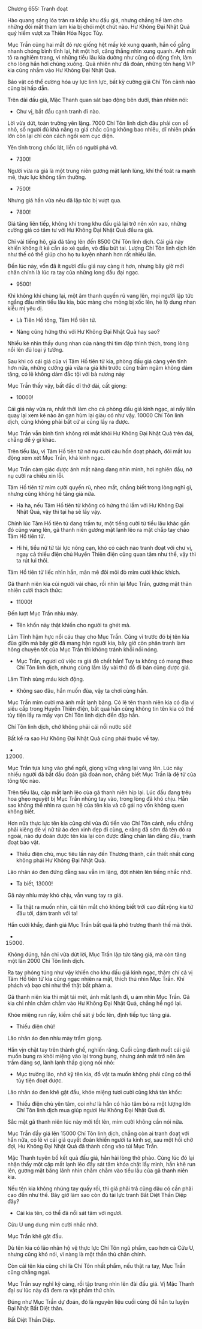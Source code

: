 




Chương 655: Tranh đoạt


Hào quang sáng lóa tràn ra khắp khu đấu giá, nhưng chẳng hề làm cho những đôi mắt tham lam kia bị chói một chút nào. Hư Không Đại Nhật Quả quý hiếm vượt xa Thiên Hỏa Ngọc Tủy.

Mục Trần cũng hai mắt đỏ rực giống hệt mấy kẻ xung quanh, hắn cố gắng nhanh chóng bình tĩnh lại, hít một hơi, căng thẳng nhìn xung quanh. Ánh mắt tỏ ra nghiêm trang, vì những tiểu lâu kia dường như cũng có động tĩnh, làm cho lòng hắn hơi chùng xuống. Quả nhiên như đã đoán, những tên hạng VIP kia cũng nhắm vào Hư Không Đại Nhật Quả.

Bảo vật có thể cường hóa uy lực linh lực, bất kỳ cường giả Chí Tôn cảnh nào cũng bị hấp dẫn.

Trên đài đấu giá, Mặc Thanh quan sát bạo động bên dưới, thản nhiên nói:

- Chư vị, bắt đầu cạnh tranh đi nào.

Lời vừa dứt, toàn trường yên lặng. 7000 Chí Tôn linh dịch đâu phải con số nhỏ, số người đủ khả năng ra giá chắc cũng không bao nhiêu, dĩ nhiên phần lớn còn lại chỉ còn cách ngồi xem cục diện.

Yên tĩnh trong chốc lát, liền có người phá vỡ.

- 7300!

Người vừa ra giá là một trung niên gương mặt lạnh lùng, khí thế toát ra mạnh mẽ, thực lực không tầm thường.

- 7500!

Nhưng giá hắn vừa nêu đã lập tức bị vượt qua.

- 7800!

Giá tăng liên tiếp, không khí trong khu đấu giá lại trở nên xôn xao, những cường giả có tâm tư với Hư Không Đại Nhật Quả đều ra giá.

Chỉ vài tiếng hô, giá đã tăng lên đến 8500 Chí Tôn linh dịch. Cái giá này khiến không ít kẻ cắn áo xé quần, vò đầu bứt tai. Lượng Chí Tôn linh dịch lớn như thế có thể giúp cho họ tu luyện nhanh hơn rất nhiều lần.

Đến lúc này, vốn đã ít người đấu giá nay càng ít hơn, nhưng bây giờ mới chân chính là lúc ra tay của những long đầu đại ngạc.

- 9500!

Khi không khí chùng lại, một âm thanh quyến rũ vang lên, mọi người lập tức ngẩng đầu nhìn tiểu lâu kia, bức màng che mỏng bị xốc lên, hé lộ dung nhan kiều mị yêu dị.

- Là Tiên Hồ tông, Tâm Hồ tiên tử.

- Nàng cũng hứng thú với Hư Không Đại Nhật Quả hay sao?

Nhiều kẻ nhìn thấy dung nhan của nàng thì tim đập thình thịch, trong lòng nổi lên đủ loại ý tưởng.

Sau khi có cái giá của vị Tâm Hồ tiên tử kia, phòng đấu giá càng yên tĩnh hơn nữa, những cường giả vừa ra giá khi trước cũng trầm ngâm không dám tăng, có lẽ không dám đắc tội với bà nương này

Mục Trần thấy vậy, bất đắc dĩ thở dài, cất giọng:

- 10000!

Cái giá này vừa ra, nhất thời làm cho cả phòng đấu giá kinh ngạc, ai nấy liền quay lại xem kẻ nào ăn gan hùm lại giàu có như vậy. 10000 Chí Tôn linh dịch, cũng không phải bất cứ ai cũng lấy ra được.

Mục Trần vẫn bình tĩnh không rời mắt khỏi Hư Không Đại Nhật Quả trên đài, chẳng để ý gì khác.

Trên tiểu lâu, vị Tâm Hồ tiên tử nở nụ cười câu hồn đoạt phách, đôi mắt lưu động xem xét Mục Trần, khá kinh ngạc.

Mục Trần cảm giác được ánh mắt nàng đang nhìn mình, hơi nghiên đầu, nở nụ cười ra chiều xin lỗi.

Tâm Hồ tiên tử mỉm cười quyến rũ, nheo mắt, chẳng biết trong lòng nghĩ gì, nhưng cũng không hề tăng giá nữa.

- Ha ha, nếu Tâm Hồ tiên tử không có hứng thú lắm với Hư Không Đại Nhật Quả, vậy thì tại hạ sẽ lấy vậy.

Chính lúc Tâm Hồ tiên tử đang trầm tư, một tiếng cười từ tiểu lâu khác gần đó cũng vang lên, gã thanh niên gương mặt lạnh lẽo ra mặt chắp tay chào Tâm Hồ tiên tử.

- Hi hi, tiểu nữ tử tài lực nông cạn, khó có cách nào tranh đoạt với chư vị, ngay cả thiếu điện chủ Huyền Thiên điện cũng quan tâm như thế, vậy thì ta rút lui thôi.

Tâm Hồ tiên tử liếc nhìn hắn, mân mê đôi môi đỏ mỉm cười khúc khích.

Gã thanh niên kia cúi người vái chào, rồi nhìn lại Mục Trần, gương mặt thản nhiên cười thách thức:

- 11000!

Đến lượt Mục Trần nhíu mày.

- Tên khốn này thật khiến cho người ta ghét mà.

Lâm Tĩnh hậm hực nổi cáu thay cho Mục Trần. Cũng vì trước đó bị tên kia đùa giỡn mà bây giờ đã mang hận người kia, bây giờ còn phân tranh làm hỏng chuyện tốt của Mục Trần thì không tránh khổi nổi nóng.

- Mục Trần, ngươi cứ việc ra giá đè chết hắn! Tuy ta không có mang theo Chí Tôn linh dịch, nhưng cùng lắm lấy vài thứ đồ đi bán cũng được giá.

Lâm Tĩnh sùng máu kích động.

- Không sao đâu, hắn muốn đùa, vậy ta chơi cùng hắn.

Mục Trần mỉm cười mà ánh mắt lạnh băng. Có lẽ tên thanh niên kia có địa vị siêu cấp trong Huyền Thiên điện, bất quá hắn cũng không tin tên kia có thể tùy tiện lấy ra mấy vạn Chí Tôn linh dịch đến đập hắn.

Chí Tôn linh dịch, chớ không phải cái nồi nước sôi!

Bất kể ra sao Hư Không Đại Nhật Quả cũng phải thuộc về tay.

- 12000.

Mục Trần tựa lưng vào ghế ngồi, giọng vững vàng lại vang lên. Lúc này nhiều người đã bắt đầu đoán già đoán non, chẳng biết Mục Trần là đệ tử của tông tộc nào.

Trên tiểu lâu, cặp mắt lạnh lẽo của gã thanh niên híp lại. Lúc đầu đang trêu hoa ghẹo nguyệt bị Mục Trần nhúng tay vào, trong lòng đã khó chịu. Hắn sao không thể nhìn ra quan hệ của tên kia và cô gái nọ vốn không quen không biết.

Hơn nữa thực lực tên kia cũng chỉ vừa đủ tiến vào Chí Tôn cảnh, nếu chẳng phải kiêng dè vị nữ tử áo đen xinh đẹp đi cùng, e rằng đã sớm đá tên đó ra ngoài, nào dự đoán được tên kia lại còn được đằng chân lân đằng đầu, tranh đoạt bảo vật.

- Thiếu điện chủ, mục tiêu lần này đến Thương thành, cần thiết nhất cũng không phải Hư Không Đại Nhật Quả.

Lão nhân áo đen đứng đằng sau vẫn im lặng, đột nhiên lên tiếng nhắc nhở.

- Ta biết, 13000!

Gã này nhíu mày khó chịu, vẫn vung tay ra giá.

- Ta thật ra muốn nhìn, cái tên mắt chó không biết trời cao đất rộng kia từ đâu tới, dám tranh với ta!

Hắn cười khẩy, đánh giá Mục Trần bất quá là phô trương thanh thế mà thôi.

- 15000.

Không đúng, hắn chỉ vừa dứt lời, Mục Trần lập tức tăng giá, mà còn tăng một lần 2000 Chí Tôn linh dịch.

Ra tay phóng túng như vậy khiến cho khu đấu giá kinh ngạc, thậm chí cả vị Tâm Hồ tiên tử kia cũng ngạc nhiên ra mặt, thích thú nhìn Mục Trần. Khí phách và bạo chi như thế thật bất phàm a.

Gã thanh niên kia thì mặt tái mét, ánh mắt lạnh đi, u ám nhìn Mục Trần. Gã kia chỉ nhìn chằm chằm vào Hư Không Đại Nhật Quả, chẳng hề ngó lại.

Khóe miệng run rẩy, kiềm chế sát ý bốc lên, định tiếp tục tăng giá.

- Thiếu điện chủ!

Lão nhân áo đen nhíu mày trầm giọng.

Hắn vịn chặt tay trên thành ghế, nghiến răng. Cuối cùng đành nuốt cái giá muốn bung ra khỏi miệng vào lại trong bụng, nhưng ánh mắt trở nên âm trầm đáng sợ, lành lạnh thấp giọng nói nhỏ:

- Mục trưởng lão, nhớ kỹ tên kia, đồ vật ta muốn không phải cũng có thể tùy tiện đoạt được.

Lão nhân áo đen khẽ gật đầu, khóe miệng tươi cười cũng khá tàn khốc:

- Thiếu điện chủ yên tâm, coi như là hắn có hảo tâm bỏ ra một lượng lớn Chí Tôn linh dịch mua giúp ngươi Hư Không Đại Nhật Quả đi.

Sắc mặt gã thanh niên lúc này mới tốt lên, mỉm cười không cần nói nữa.

Mục Trần đẩy giá lên 15000 Chí Tôn linh dịch, chẳng còn ai tranh đoạt với hắn nữa, có lẽ vì cái giá quyết đoán khiến người ta kinh sợ, sau một hồi chờ đợi, Hư Không Đại Nhật Quả đã thành công vào túi Mục Trần.

Mặc Thanh tuyên bố kết quả đấu giá, hắn hài lòng thở phào. Cùng lúc đó lại nhận thấy một cặp mắt lạnh lẽo đầy sát tâm khóa chặt lấy mình, hắn khẽ run lên, gương mặt băng lãnh nhìn chằm chằm vào tiểu lâu của gã thanh niên kia.

Nếu tên kia không nhúng tay quấy rối, thì giá phải trả cũng đâu có cần phải cao đến như thế. Bây giờ làm sao còn đủ tài lực tranh Bất Diệt Thần Diệp đây?

- Cái kia tên, có thể đã nổi sát tâm với ngươi.

Cửu U ung dung mỉm cười nhắc nhở.

Mục Trần khẽ gật đầu.

Dù tên kia có lão nhân hộ vệ thực lực Chí Tôn ngũ phẩm, cao hơn cả Cửu U, nhưng cũng khó nói, vì nàng là một thần thú chân chính.

Còn cái tên kia cũng chỉ là Chí Tôn nhất phẩm, nếu thật ra tay, Mục Trần cũng chẳng ngại.

Mục Trần suy nghĩ kỹ càng, rồi tập trung nhìn lên đài đấu giá. Vị Mặc Thanh đại sư lúc này đã đem ra vật phẩm thứ chín.

Đúng như Mục Trần dự đoán, đó là nguyên liệu cuối cùng để hắn tu luyện Đại Nhật Bất Diệt thân.

Bất Diệt Thần Diệp.




